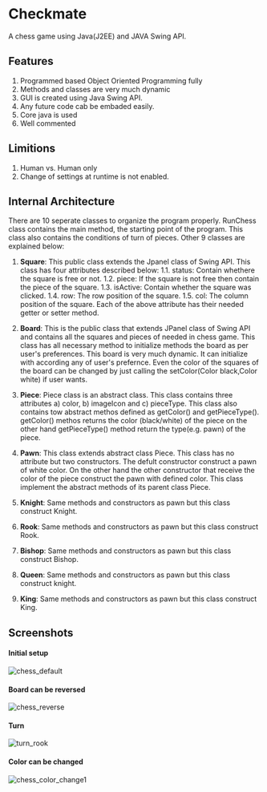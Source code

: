# Checkmate
A chess game using Java(J2EE) and JAVA Swing API. 

## Features
1. Programmed based Object Oriented Programming fully
2. Methods and classes are very much dynamic
3. GUI is created using Java Swing API.
4. Any future code cab be embaded easily.
5. Core java is used
6. Well commented

## Limitions
1. Human vs. Human only
2. Change of settings at runtime is not enabled.

## Internal Architecture
There are 10 seperate classes to organize the program properly. RunChess class contains the main method, the starting point of the program. This class also contains the conditions of turn of pieces. Other 9 classes are explained below:

1. **Square**: This public class extends the Jpanel class of Swing API. This class has four attributes described below:
	1.1. status: Contain whethere the square is free or not.
	1.2. piece: If the square is not free then contain the piece of the square.
	1.3. isActive: Contain whether the square was clicked.
	1.4. row: The row position of the square.
	1.5. col: The column position of the square.
Each of the above attribute has their needed getter or setter method.

2. **Board**: This is the public class that extends JPanel class of Swing API and contains all the squares and pieces of needed in chess game. This class has all necessary method to initialize methods the board as per user's preferences. This board is very much dynamic. It can initialize with according any of user's prefernce. Even the color of the squares of the board can be changed by just calling the setColor(Color black,Color white) if user wants.

3. **Piece**: Piece class is an abstract class. This class contains three attributes a) color, b) imageIcon and c) pieceType. This class also contains tow abstract methos defined as getColor() and getPieceType(). getColor() methos returns the color (black/white) of the piece on the other hand getPieceType() method return the type(e.g. pawn) of the piece.

4. **Pawn**: This class extends abstract class Piece. This class has no attribute but two constructors. The defult constructor construct a pawn of white color. On the other hand the other constructor that receive the color of the piece construct the pawn with defined color. This class implement the abstract methods of its parent class Piece.

5. **Knight**: Same methods and constructors as pawn but this class construct Knight.

6. **Rook**: Same methods and constructors as pawn but this class construct Rook.

7. **Bishop**: Same methods and constructors as pawn but this class construct Bishop.

8. **Queen**: Same methods and constructors as pawn but this class construct knight.

9. **King**: Same methods and constructors as pawn but this class construct King.

## Screenshots
#### Initial setup
![chess_default](https://cloud.githubusercontent.com/assets/7629427/22406330/d3ddf766-e67b-11e6-99dd-55366ecc50ab.png)

#### Board can be reversed
![chess_reverse](https://cloud.githubusercontent.com/assets/7629427/22406333/d3e1ec5e-e67b-11e6-803d-b5b4bc26c63f.png)

#### Turn
![turn_rook](https://cloud.githubusercontent.com/assets/7629427/22406331/d3de8b7c-e67b-11e6-82ea-41ac7583a813.png)

#### Color can be changed
![chess_color_change1](https://cloud.githubusercontent.com/assets/7629427/22406329/d3db6b90-e67b-11e6-9bd4-8b8683239217.png)




